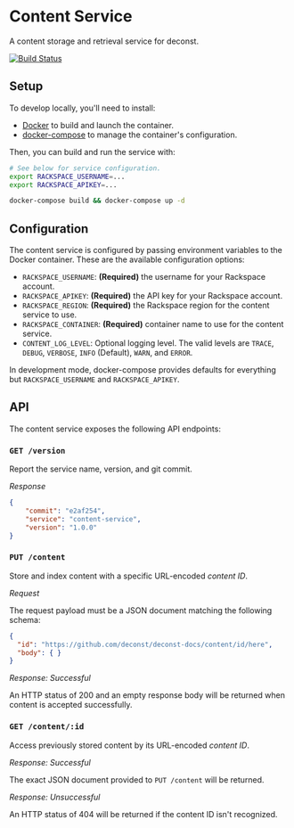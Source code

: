 # Content Service

A content storage and retrieval service for deconst.

[![Build Status](https://travis-ci.org/deconst/content-service.svg?branch=master)](https://travis-ci.org/deconst/content-service)

## Setup

To develop locally, you'll need to install:

 * [Docker](https://docs.docker.com/installation/#installation) to build and launch the container.
 * [docker-compose](https://docs.docker.com/compose/install/) to manage the container's configuration.

Then, you can build and run the service with:

```bash
# See below for service configuration.
export RACKSPACE_USERNAME=...
export RACKSPACE_APIKEY=...

docker-compose build && docker-compose up -d
```

## Configuration

The content service is configured by passing environment variables to the Docker container. These are the available configuration options:

 * `RACKSPACE_USERNAME`: **(Required)** the username for your Rackspace account.
 * `RACKSPACE_APIKEY`: **(Required)** the API key for your Rackspace account.
 * `RACKSPACE_REGION`: **(Required)** the Rackspace region for the content service to use.
 * `RACKSPACE_CONTAINER`: **(Required)** container name to use for the content service.
 * `CONTENT_LOG_LEVEL`: Optional logging level. The valid levels are `TRACE`, `DEBUG`, `VERBOSE`, `INFO` (Default), `WARN`, and `ERROR`.

In development mode, docker-compose provides defaults for everything but `RACKSPACE_USERNAME` and `RACKSPACE_APIKEY`.

## API

The content service exposes the following API endpoints:

### `GET /version`

Report the service name, version, and git commit.

*Response*

```json
{
    "commit": "e2af254",
    "service": "content-service",
    "version": "1.0.0"
}
```

### `PUT /content`

Store and index content with a specific URL-encoded *content ID*.

*Request*

The request payload must be a JSON document matching the following schema:

```json
{
  "id": "https://github.com/deconst/deconst-docs/content/id/here",
  "body": { }
}
```

*Response: Successful*

An HTTP status of 200 and an empty response body will be returned when content is accepted successfully.

### `GET /content/:id`

Access previously stored content by its URL-encoded *content ID*.

*Response: Successful*

The exact JSON document provided to `PUT /content` will be returned.

*Response: Unsuccessful*

An HTTP status of 404 will be returned if the content ID isn't recognized.
